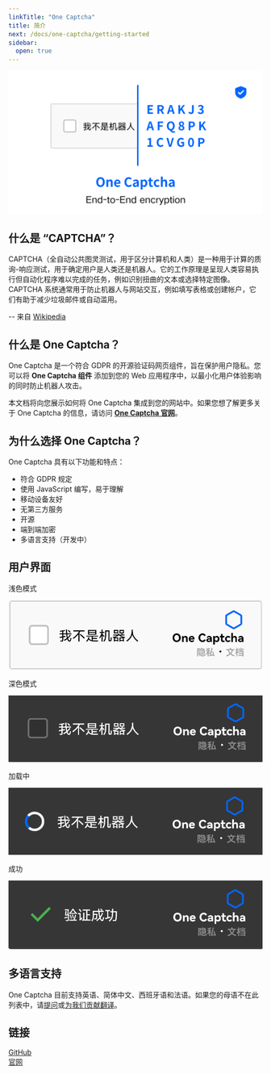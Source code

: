 ```yaml
---
linkTitle: "One Captcha"
title: 简介
next: /docs/one-captcha/getting-started
sidebar:
  open: true
---
```


![Banner](https://raw.githubusercontent.com/Dev-Huang1/One-Captcha/main/assets/One-Captcha-Banner.png)

## 什么是 “CAPTCHA”？

CAPTCHA（全自动公共图灵测试，用于区分计算机和人类）是一种用于计算的质询-响应测试，用于确定用户是人类还是机器人。它的工作原理是呈现人类容易执行但自动化程序难以完成的任务，例如识别扭曲的文本或选择特定图像。CAPTCHA 系统通常用于防止机器人与网站交互，例如填写表格或创建帐户，它们有助于减少垃圾邮件或自动滥用。

-- 来自 [Wikipedia](https://en.m.wikipedia.org/wiki/CAPTCHA)

## 什么是 One Captcha？

One Captcha 是一个符合 GDPR 的开源验证码网页组件，旨在保护用户隐私。您可以将 **One Captcha 组件** 添加到您的 Web 应用程序中，以最小化用户体验影响的同时防止机器人攻击。

本文档将向您展示如何将 One Captcha 集成到您的网站中。如果您想了解更多关于 One Captcha 的信息，请访问 [**One Captcha 官网**](https://onecaptcha.us.kg)。

## 为什么选择 One Captcha？

One Captcha 具有以下功能和特点：

- 符合 GDPR 规定
- 使用 JavaScript 编写，易于理解
- 移动设备友好
- 无第三方服务
- 开源
- 端到端加密
- 多语言支持（开发中）

## 用户界面

浅色模式

![Light](https://raw.githubusercontent.com/Dev-Huang1/One-Captcha/main/assets/One-Captcha-Preview.png)

深色模式

![Dark](https://raw.githubusercontent.com/Dev-Huang1/One-Captcha/main/assets/One-Captcha-Preview-Dark.png)

加载中

![Loading](https://raw.githubusercontent.com/Dev-Huang1/One-Captcha/main/assets/Preview-Loading.png)

成功

![Success](https://raw.githubusercontent.com/Dev-Huang1/One-Captcha/main/assets/Preview-Success.png)

## 多语言支持

One Captcha 目前支持英语、简体中文、西班牙语和法语。如果您的母语不在此列表中，请[提问](https://github.com/Dev-Huang1/One-Captcha/issues)或[为我们贡献翻译](https://github.com/Dev-Huang1/One-Captcha/blob/main/assets/api/v3-db/api.js)。

## 链接

[GitHub](https://github.com/Dev-Huang1/One-Captcha)  
[官网](https://onecaptcha.us.kg)
